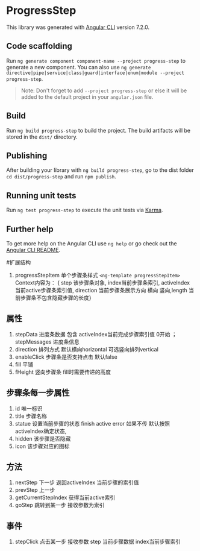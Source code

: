 # ProgressStep

This library was generated with [Angular CLI](https://github.com/angular/angular-cli) version 7.2.0.

## Code scaffolding

Run `ng generate component component-name --project progress-step` to generate a new component. You can also use `ng generate directive|pipe|service|class|guard|interface|enum|module --project progress-step`.
> Note: Don't forget to add `--project progress-step` or else it will be added to the default project in your `angular.json` file. 

## Build

Run `ng build progress-step` to build the project. The build artifacts will be stored in the `dist/` directory.

## Publishing

After building your library with `ng build progress-step`, go to the dist folder `cd dist/progress-step` and run `npm publish`.

## Running unit tests

Run `ng test progress-step` to execute the unit tests via [Karma](https://karma-runner.github.io).

## Further help

To get more help on the Angular CLI use `ng help` or go check out the [Angular CLI README](https://github.com/angular/angular-cli/blob/master/README.md).

#扩展结构
1. progressStepItem 单个步骤条样式 `<ng-template progressStepItem>`
Context内容为：
{ step 该步骤条对象, index当前步骤条索引, activeIndex 当前active步骤条索引值, direction 当前步骤条展示方向 横向 竖向,length  当前步骤条不包含隐藏步骤的长度}

## 属性
1. stepData 进度条数据 包含 activeIndex当前完成步骤索引值 0开始 ；stepMessages 进度条信息
2. direction 排列方式 默认横向horizontal 可选竖向排列vertical
3. enableClick 步骤条是否支持点击 默认false
4. fill 平铺
5. fHeight 竖向步骤条 fill时需要传递的高度

## 步骤条每一步属性
1. id 唯一标识
2. title 步骤名称
3. statue 设置当前步骤的状态 finish active error 如果不传 默认按照activeIndex确定状态,
4. hidden 该步骤是否隐藏
5. icon 该步骤对应的图标

## 方法
1. nextStep 下一步 返回activeIndex 当前步骤的索引值
2. prevStep 上一步
3. getCurrentStepIndex 获得当前active索引
4. goStep 跳转到某一步 接收参数为索引

## 事件
1. stepClick 点击某一步 接收参数 step 当前步骤数据 index当前步骤索引